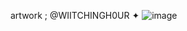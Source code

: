 artwork ; @WIITCHINGH0UR
✦ 
![image](https://github.com/user-attachments/assets/ebd688cf-ecbd-41b4-adf3-9fd801caba27)
